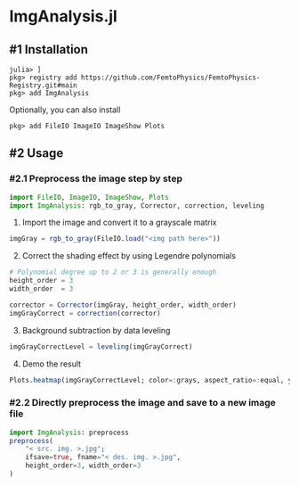 # ImgAnalysis.jl

## #1 Installation

```
julia> ]
pkg> registry add https://github.com/FemtoPhysics/FemtoPhysics-Registry.git#main
pkg> add ImgAnalysis
```

Optionally, you can also install

```
pkg> add FileIO ImageIO ImageShow Plots
```

## #2 Usage

### #2.1 Preprocess the image step by step

```julia
import FileIO, ImageIO, ImageShow, Plots
import ImgAnalysis: rgb_to_gray, Corrector, correction, leveling
```

1. Import the image and convert it to a grayscale matrix
```julia
imgGray = rgb_to_gray(FileIO.load("<img path here>"))
```

2. Correct the shading effect by using Legendre polynomials
```julia
# Polynomial degree up to 2 or 3 is generally enough
height_order = 3
width_order  = 3

corrector = Corrector(imgGray, height_order, width_order)
imgGrayCorrect = correction(corrector)
```

3. Background subtraction by data leveling
```julia
imgGrayCorrectLevel = leveling(imgGrayCorrect)
```

4. Demo the result
```julia
Plots.heatmap(imgGrayCorrectLevel; color=:grays, aspect_ratio=:equal, yflip=true)
```

### #2.2 Directly preprocess the image and save to a new image file

```julia
import ImgAnalysis: preprocess
preprocess(
    "< src. img. >.jpg";
    ifsave=true, fname="< des. img. >.jpg",
    height_order=3, width_order=3
)
```
